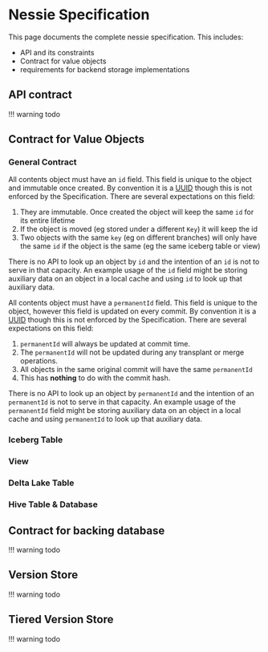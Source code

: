 # Nessie Specification

This page documents the complete nessie specification. This includes:

* API and its constraints
* Contract for value objects
* requirements for backend storage implementations

## API contract

!!! warning
    todo

## Contract for Value Objects

### General Contract

All contents object must have an `id` field. This field is unique to the object and immutable once created. By convention
it is a [UUID](https://en.wikipedia.org/wiki/Universally_unique_identifier) though this is not enforced by the Specification.
There are several expectations on this field:

1. They are immutable. Once created the object will keep the same `id` for its entire lifetime
1. If the object is moved (eg stored under a different `Key`) it will keep the id
1. Two objects with the same `key` (eg on different branches) will only have the same `id` if the object is the same (eg the same iceberg table or view)

There is no API to look up an object by `id` and the intention of an `id` is not to serve in that capacity. An example usage
of the `id` field might be storing auxiliary data on an object in a local cache and using `id` to look up that auxiliary data.

All contents object must have a `permanentId` field. This field is unique to the object, however this field is updated on every commit.
By convention it is a [UUID](https://en.wikipedia.org/wiki/Universally_unique_identifier) though this is not enforced by
the Specification. There are several expectations on this field:

1. `permanentId`  will always be updated at commit time.
1. The `permanentId` will not be updated during any transplant or merge operations.
1. All objects in the same original commit will have the same `permanentId`
1. This has **nothing** to do with the commit hash.

There is no API to look up an object by `permanentId` and the intention of an `permanentId` is not to serve in that capacity.
An example usage of the `permanentId` field might be storing auxiliary data on an object in a local cache and using
`permanentId` to look up that auxiliary data.

### Iceberg Table

### View

### Delta Lake Table

### Hive Table & Database

## Contract for backing database

!!! warning
    todo

## Version Store

!!! warning
    todo

## Tiered Version Store

!!! warning
    todo

